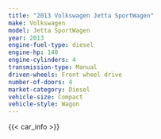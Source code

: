 ```yaml
---
title: "2013 Volkswagen Jetta SportWagen"
make: Volkswagen
model: Jetta SportWagen
year: 2013
engine-fuel-type: diesel
engine-hp: 140
engine-cylinders: 4
transmission-type: Manual
driven-wheels: Front wheel drive
number-of-doors: 4
market-category: Diesel
vehicle-size: Compact
vehicle-style: Wagon
---
```


{{< car_info >}}
